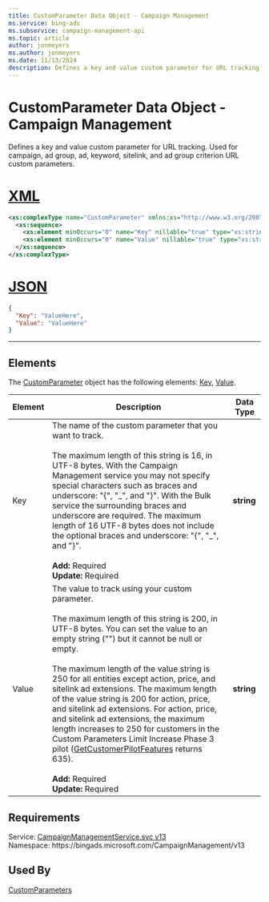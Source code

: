 ```yaml
---
title: CustomParameter Data Object - Campaign Management
ms.service: bing-ads
ms.subservice: campaign-management-api
ms.topic: article
author: jonmeyers
ms.author: jonmeyers
ms.date: 11/13/2024
description: Defines a key and value custom parameter for URL tracking.
---
```

# CustomParameter Data Object - Campaign Management
Defines a key and value custom parameter for URL tracking. Used for campaign, ad group, ad, keyword, sitelink, and ad group criterion URL custom parameters.

# [XML](#tab/xml)

```xml
<xs:complexType name="CustomParameter" xmlns:xs="http://www.w3.org/2001/XMLSchema">
  <xs:sequence>
    <xs:element minOccurs="0" name="Key" nillable="true" type="xs:string" />
    <xs:element minOccurs="0" name="Value" nillable="true" type="xs:string" />
  </xs:sequence>
</xs:complexType>
```

# [JSON](#tab/json)

```json
{
  "Key": "ValueHere",
  "Value": "ValueHere"
}
```

-----

## <a name="elements"></a>Elements

The [CustomParameter](customparameter.md) object has the following elements: [Key](#key), [Value](#value).

|Element|Description|Data Type|
|-----------|---------------|-------------|
|<a name="key"></a>Key|The name of the custom parameter that you want to track.<br/><br/>The maximum length of this string is 16, in UTF-8 bytes. With the Campaign Management service you may not specify special characters such as braces and underscore: \"\{\", \"\_\", and \"\}\".  With the Bulk service the surrounding braces and underscore are required. The maximum length of 16 UTF-8 bytes does not include the optional braces and underscore: \"\{\", \"\_\", and \"\}\".<br/><br/>**Add:** Required<br/>**Update:** Required|**string**|
|<a name="value"></a>Value|The value to track using your custom parameter.<br/><br/>The maximum length of this string is 200, in UTF-8 bytes. You can set the value to an empty string ("") but it cannot be null or empty.<br/><br/>The maximum length of the value string is 250 for all entities except action, price, and sitelink ad extensions. The maximum length of the value string is 200 for action, price, and sitelink ad extensions. For action, price, and sitelink ad extensions, the maximum length increases to 250 for customers in the Custom Parameters Limit Increase Phase 3 pilot ([GetCustomerPilotFeatures](../customer-management-service/getcustomerpilotfeatures.md) returns 635).<br/><br/>**Add:** Required<br/>**Update:** Required|**string**|

## Requirements
Service: [CampaignManagementService.svc v13](https://campaign.api.bingads.microsoft.com/Api/Advertiser/CampaignManagement/v13/CampaignManagementService.svc)  
Namespace: https\://bingads.microsoft.com/CampaignManagement/v13  

## Used By
[CustomParameters](customparameters.md)  

